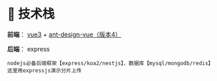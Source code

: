 # 🚀 技术栈

**前端**： [vue3](https://vuejs.org/guide/quick-start.html) + [ant-design-vue（版本4）](https://www.antdv.com/components/upload-cn#components-upload-demo-customize-progress-bar)

**后端**： express
    
    nodejs必备后端框架【express/koa2/nestjs】、数据库【mysql/mongodb/redis】
    这里用expressjs演示分片上传